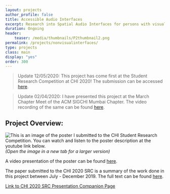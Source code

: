 ```yaml
---
layout: projects
author_profile: false
title: Accessible Audio Interfaces
excerpt: Research into Spatial Audio Interfaces for persons with visual impairments.
duration: Ongoing
header:
    teaser: /media/thumbnails/P2thumbnail2.png
permalink: /projects/nonvisualinterfaces/
type: projects
class: main
display: "yes"
order: 300
---
```


> Update 12/05/2020: This project has come first at the Student Research Competition at CHI 2020! The submission can be accessed [here](/media/RishiVanukuru_SRC.pdf).

> Update 02/04/2020: I have presented this project at the March Chapter Meet of the ACM SIGCHI Mumbai Chapter. The video recording of the same can be found [here](https://www.youtube.com/watch?v=fgEkbUnavb0).

## Project Overview:
![This is an image of the poster I submitted to the CHI Student Research Competition. You can watch and listen to the poster description at the youtube link below.](\media\P2\srcposter.png)
*(Open the image in a new tab for a larger version)*

A video presentation of the poster can be found [here](https://youtu.be/lA7nh_3TBsg).

The paper submitted to the CHI 2020 SRC is a summary of the work done in this project between July - December 2019. The full text can be found [here](/media/RishiVanukuru_SRC.pdf).

[Link to CHI 2020 SRC Presentation Companion Page](/chi2020)


